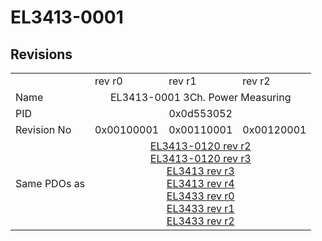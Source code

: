 # EL3413-0001

## Revisions
<table>
<tr>
<td></td>
<td>rev r0</td>
<td>rev r1</td>
<td>rev r2</td>
</tr>
<tr>
<td>Name</td>
<td colspan=3 align="center">EL3413-0001 3Ch. Power Measuring</td>
</tr>
<tr>
<td>PID</td>
<td colspan=3 align="center">0x0d553052</td>
</tr>
<tr>
<td>Revision No</td>
<td>0x00100001</td>
<td>0x00110001</td>
<td>0x00120001</td>
</tr>
<tr>
<td>Same PDOs as</td>
<td colspan=3 align="center"><a href="EL3413-0120.md">EL3413-0120 rev r2</a><br/><a href="EL3413-0120.md">EL3413-0120 rev r3</a><br/><a href="EL3413.md">EL3413 rev r3</a><br/><a href="EL3413.md">EL3413 rev r4</a><br/><a href="EL3433.md">EL3433 rev r0</a><br/><a href="EL3433.md">EL3433 rev r1</a><br/><a href="EL3433.md">EL3433 rev r2</a></td>
</tr>
</table>
